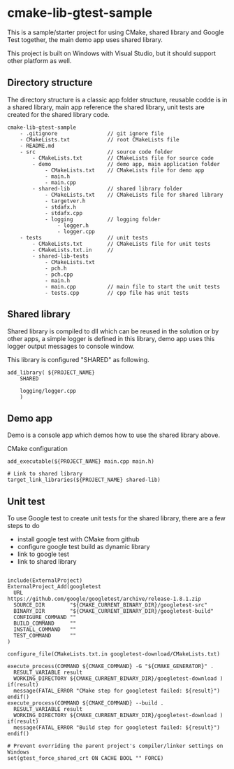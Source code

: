 
# cmake-lib-gtest-sample
This is a sample/starter project for using CMake, shared library and Google Test together, the main demo app uses shared library. 

This project is built on Windows with Visual Studio, but it should support other platform as well. 


## Directory structure
The directory structure is a classic app folder structure, reusable codde is in a shared library, main app reference the shared library, unit tests are created for the shared library code.

```
cmake-lib-gtest-sample
	- .gitignore				// git ignore file
	- CMakeLists.txt			// root CMakeLists file
	- README.md
	- src						// source code folder
		- CMakeLists.txt		// CMakeLists file for source code
		- demo					// demo app, main application folder
			- CMakeLists.txt	// CMakeLists file for demo app
			- main.h
			- main.cpp
		- shared-lib			// shared library folder
			- CMakeLists.txt	// CMakeLists file for shared library
			- targetver.h
			- stdafx.h
			- stdafx.cpp
			- logging			// logging folder
				- logger.h
				- logger.cpp 
	- tests						// unit tests
		- CMakeLists.txt		// CMakeLists file for unit tests
		- CMakeLists.txt.in		// 
		- shared-lib-tests
			- CMakeLists.txt
			- pch.h
			- pch.cpp
			- main.h
			- main.cpp			// main file to start the unit tests
			- tests.cpp			// cpp file has unit tests
```

## Shared library
Shared library is compiled to dll which can be reused in the solution or by other apps, a simple logger is defined in this library, demo app uses this logger output messages to console window.

This library is configured "SHARED" as following.

```
add_library( ${PROJECT_NAME} 
	SHARED 

	logging/logger.cpp
	)

```

## Demo app
Demo is a console app which demos how to use the shared library above. 

CMake configuration
```
add_executable(${PROJECT_NAME} main.cpp main.h)

# Link to shared library
target_link_libraries(${PROJECT_NAME} shared-lib)
```

## Unit test

To use Google test to create unit tests for the shared library, there are a few steps to do

* install google test with CMake from github
* configure google test build as dynamic library
* link to google test
* link to shared library

```

include(ExternalProject)
ExternalProject_Add(googletest  
  URL				https://github.com/google/googletest/archive/release-1.8.1.zip
  SOURCE_DIR        "${CMAKE_CURRENT_BINARY_DIR}/googletest-src"
  BINARY_DIR        "${CMAKE_CURRENT_BINARY_DIR}/googletest-build"
  CONFIGURE_COMMAND ""
  BUILD_COMMAND     ""
  INSTALL_COMMAND   ""
  TEST_COMMAND      ""
)

configure_file(CMakeLists.txt.in googletest-download/CMakeLists.txt)

execute_process(COMMAND ${CMAKE_COMMAND} -G "${CMAKE_GENERATOR}" .
  RESULT_VARIABLE result
  WORKING_DIRECTORY ${CMAKE_CURRENT_BINARY_DIR}/googletest-download )
if(result)
  message(FATAL_ERROR "CMake step for googletest failed: ${result}")
endif()
execute_process(COMMAND ${CMAKE_COMMAND} --build .
  RESULT_VARIABLE result
  WORKING_DIRECTORY ${CMAKE_CURRENT_BINARY_DIR}/googletest-download )
if(result)
  message(FATAL_ERROR "Build step for googletest failed: ${result}")
endif()

# Prevent overriding the parent project's compiler/linker settings on Windows
set(gtest_force_shared_crt ON CACHE BOOL "" FORCE)

```


